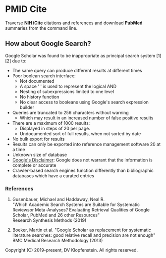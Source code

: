 # PMID Cite
Traverse [**NIH iCite**](https://icite.od.nih.gov/) citations and references and download 
[**PubMed**](https://pubmed.ncbi.nlm.nih.gov/) summaries from the command line.

## How about Google Search?
Google Scholar was found to be inappropriate as principal search system [1][2] due to:
 * The same query can produce different results at different times
 * Poor boolean search interface:
    * Not documented
    * A space ' ' is used to represent the logical AND
    * Nesting of subexpressions limited to one level
    * No history function
    * No clear access to booleans using Google's search expression builder
 * Queries are truncated to 256 characters without warning
    * Which may result in an increased number of false positive results
 * There are a maximum of 1000 results:
   * Displayed in steps of 20 per page.
   * Undocumented sort of full results, when not sorted by date
 * No bulk export for results
 * Results can only be exported into reference management software 20 at a time
 * Unknown size of database
 * [Google's Disclaimer](https://www.google.com/intl/en/scholar/about.html): Google does not warrant that the information is complete or accurate
 * Crawler-based search engines function differently than bibliographic databases which have a curated entries


### References

1. Gusenbauer, Michael and Haddaway, Neal R.    
   "Which Academic Search Systems are Suitable for Systematic Reviewsor Meta-Analyses? Evaluating Retrieval Qualities of Google Scholar, PubMed and 26 other Resources"    
    Research Synthesis Methods (2019)

2. Boeker, Martin et al.
   "Google Scholar as replacement for systematic literature searches: good relative recall and precision are not enough" 
   BMC Medical Research Methodology (2013)


Copyright (C) 2019-present, DV Klopfenstein. All rights reserved.
